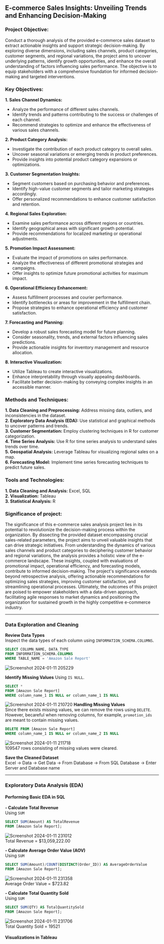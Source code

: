 ## E-commerce Sales Insights: Unveiling Trends and Enhancing Decision-Making
### Project Objective:
Conduct a thorough analysis of the provided e-commerce sales dataset to extract actionable insights and support strategic decision-making. By exploring diverse dimensions, including sales channels, product categories, customer segments, and regional variations, the project aims to uncover underlying patterns, identify growth opportunities, and enhance the overall understanding of factors influencing sales performance. The objective is to equip stakeholders with a comprehensive foundation for informed decision-making and targeted interventions.

### Key Objectives:
**1. Sales Channel Dynamics:** 
- Analyze the performance of different sales channels.
- Identify trends and patterns contributing to the success or challenges of each channel.
- Recommend strategies to optimize and enhance the effectiveness of various sales channels.
  
**2. Product Category Analysis:** 
- Investigate the contribution of each product category to overall sales.
- Uncover seasonal variations or emerging trends in product preferences.
- Provide insights into potential product category expansions or optimizations.
  
**3. Customer Segmentation Insights:** 
- Segment customers based on purchasing behavior and preferences.
- Identify high-value customer segments and tailor marketing strategies accordingly.
- Offer personalized recommendations to enhance customer satisfaction and retention.

**4. Regional Sales Exploration:** 
- Examine sales performance across different regions or countries.
- Identify geographical areas with significant growth potential.
- Provide recommendations for localized marketing or operational adjustments.

**5. Promotion Impact Assessment:**
- Evaluate the impact of promotions on sales performance.
- Analyze the effectiveness of different promotional strategies and campaigns.
- Offer insights to optimize future promotional activities for maximum impact.

**6. Operational Efficiency Enhancement:**
- Assess fulfillment processes and courier performance.
- Identify bottlenecks or areas for improvement in the fulfillment chain.
- Propose strategies to enhance operational efficiency and customer satisfaction.

**7. Forecasting and Planning:**
- Develop a robust sales forecasting model for future planning.
- Consider seasonality, trends, and external factors influencing sales predictions.
- Provide actionable insights for inventory management and resource allocation.

**8. Interactive Visualization:**
- Utilize Tableau to create interactive visualizations.
- Enhance interpretability through visually appealing dashboards.
- Facilitate better decision-making by conveying complex insights in an accessible manner.     

### Methods and Techniques:
**1. Data Cleaning and Preprocessing:** Address missing data, outliers, and inconsistencies in the dataset.                                                                                
**2. Exploratory Data Analysis (EDA):** Use statistical and graphical methods to uncover patterns and trends.                                                                  
**3. Customer Segmentation:** Employ clustering techniques in R for customer categorization.  
**4. Time Series Analysis:** Use R for time series analysis to understand sales trends over time.                                                                                  
**5. Geospatial Analysis:** Leverage Tableau for visualizing regional sales on a map.        
**6. Forecasting Model:** Implement time series forecasting techniques to predict future sales.

### Tools and Technologies:
**1. Data Cleaning and Analysis:** Excel, SQL                                                
**2. Visualization:** Tableau                                                            
**3. Statistical Analysis:** R                                                              

### Significance of project:
The significance of this e-commerce sales analysis project lies in its potential to revolutionize the decision-making process within the organization. By dissecting the provided dataset encompassing crucial sales-related parameters, the project aims to unveil valuable insights that can drive strategic initiatives. From understanding the dynamics of various sales channels and product categories to deciphering customer behavior and regional variations, the analysis provides a holistic view of the e-commerce landscape. These insights, coupled with evaluations of promotional impact, operational efficiency, and forecasting models, contribute to informed decision-making. The project's significance extends beyond retrospective analysis, offering actionable recommendations for optimizing sales strategies, improving customer satisfaction, and streamlining operational processes. Ultimately, the outcomes of this project are poised to empower stakeholders with a data-driven approach, facilitating agile responses to market dynamics and positioning the organization for sustained growth in the highly competitive e-commerce industry.

--------------------

### Data Exploration and Cleaning
**Review Data Types**                                                             
Inspect the data types of each column using ```INFORMATION_SCHEMA.COLUMNS```.                                                           
```sql
SELECT COLUMN_NAME, DATA_TYPE 
FROM INFORMATION_SCHEMA.COLUMNS 
WHERE TABLE_NAME = 'Amazon Sale Report'
```
![Screenshot 2024-01-11 205229](https://github.com/xinconggg/Data-Analysis-Projects/assets/82378681/9cd7d348-6526-4304-914e-7e11f8943cf0)                  

**Identify Missing Values**
Using ```IS NULL```.
```sql
SELECT *
FROM [Amazon Sale Report]
WHERE column_name_1 IS NULL or column_name_1 IS NULL
```
![Screenshot 2024-01-11 210720](https://github.com/xinconggg/Data-Analysis-Projects/assets/82378681/b005f21b-5aa9-4cff-bbf0-6d3dc559a7cb)
**Handling Missing Values**                                                    
Since there exists missing values, we can remove the rows using ```DELETE```.               
However, becareful when removing columns, for example, ```promotion_ids``` are meant to contain missing values.                                                                      
```sql
DELETE FROM [Amazon Sale Report]
WHERE column_name_1 IS NULL or column_name_2 IS NULL
```
![Screenshot 2024-01-11 211718](https://github.com/xinconggg/Data-Analysis-Projects/assets/82378681/a15cc62e-a26a-421e-82a3-8e9393226eab)                              
109547 rows consisting of missing values were cleared.

**Save the Cleaned Dataset**                                                             
Excel → Data → Get Data → From Database → From SQL Database → Enter Server and Database name

-------------

### Exploratory Data Analysis (EDA)
#### Performing Basic EDA in SQL                                                      
**- Calculate Total Revenue**                                                              
Using ```SUM```                                                                        
```sql
SELECT SUM(Amount) AS TotalRevenue
FROM [Amazon Sale Report];
```
![Screenshot 2024-01-11 231012](https://github.com/xinconggg/Data-Analysis-Projects/assets/82378681/ddb4ee70-b4d3-46af-896c-f328977a93c9)                              
Total Revenue = $13,059,222.00                                                                 
                                                      
**- Calculate Average Order Value (AOV)**                                                  
Using ```SUM```                                                                        
```sql
SELECT SUM(Amount)/COUNT(DISTINCT(Order_ID)) AS AverageOrderValue
FROM [Amazon Sale Report];
```
![Screenshot 2024-01-11 231358](https://github.com/xinconggg/Data-Analysis-Projects/assets/82378681/4d821f46-068c-4b09-83f0-d8201dd3ab51)                                 
Average Order Value = $723.82

**- Calculate Total Quantity Sold**                                                      
Using ```SUM```                                                                        
```sql
SELECT SUM(QTY) AS TotalQuantitySold
FROM [Amazon Sale Report];
```
![Screenshot 2024-01-11 231706](https://github.com/xinconggg/Data-Analysis-Projects/assets/82378681/6833cd51-37cc-4832-a7b2-22e5c7906905)                            
Total Quantity Sold = 19521

#### Visualizations in Tableau 







